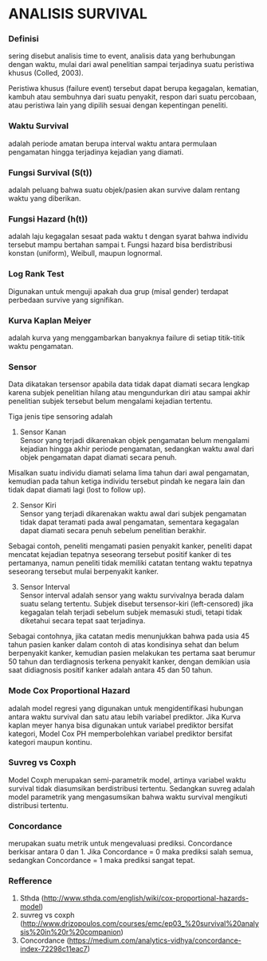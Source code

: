 # ANALISIS SURVIVAL

### Definisi
sering disebut analisis time to event, analisis data yang berhubungan dengan waktu, mulai dari awal penelitian sampai terjadinya suatu peristiwa khusus (Colled, 2003). <br/>

Peristiwa khusus (failure event) tersebut dapat berupa kegagalan, kematian, kambuh atau sembuhnya dari suatu penyakit, respon dari suatu percobaan, atau peristiwa lain yang dipilih sesuai dengan kepentingan peneliti. <br/>

### Waktu Survival
adalah periode amatan berupa interval waktu antara permulaan pengamatan hingga terjadinya kejadian yang diamati.

### Fungsi Survival (S(t))
adalah peluang bahwa suatu objek/pasien akan survive dalam rentang waktu yang diberikan.

### Fungsi Hazard (h(t))
adalah laju kegagalan sesaat pada waktu t dengan syarat bahwa individu tersebut mampu bertahan sampai t. Fungsi hazard bisa berdistribusi konstan (uniform), Weibull, maupun lognormal.

### Log Rank Test
Digunakan untuk menguji apakah dua grup (misal gender) terdapat perbedaan survive yang signifikan.

### Kurva Kaplan Meiyer
adalah kurva yang menggambarkan banyaknya failure di setiap titik-titik waktu pengamatan.

### Sensor 
Data dikatakan tersensor apabila data tidak dapat diamati secara lengkap karena subjek penelitian hilang atau mengundurkan diri atau sampai akhir penelitian subjek tersebut belum mengalami kejadian tertentu.<br/>

Tiga jenis tipe sensoring adalah <br/>
1. Sensor Kanan <br/>
Sensor yang terjadi dikarenakan objek pengamatan belum mengalami kejadian hingga akhir periode pengamatan, sedangkan waktu awal dari objek pengamatan dapat diamati secara penuh.

Misalkan suatu individu diamati selama lima tahun dari awal pengamatan, kemudian pada tahun ketiga individu tersebut pindah ke negara lain dan tidak dapat diamati lagi (lost to follow up).<br/>

2. Sensor Kiri <br/>
Sensor yang terjadi dikarenakan waktu awal dari subjek pengamatan tidak dapat teramati pada awal pengamatan, sementara kegagalan dapat diamati secara penuh sebelum penelitian berakhir. 

Sebagai contoh, peneliti mengamati pasien penyakit kanker, peneliti dapat mencatat kejadian tepatnya seseorang tersebut positif kanker di tes pertamanya, namun peneliti tidak memiliki catatan tentang waktu tepatnya seseorang tersebut mulai berpenyakit kanker. 

3. Sensor Interval <br/>
Sensor interval adalah sensor yang waktu survivalnya berada dalam suatu selang tertentu. 
Subjek disebut tersensor-kiri (left-censored) jika kegagalan telah terjadi sebelum subjek memasuki studi, tetapi tidak diketahui secara tepat saat terjadinya. 

Sebagai contohnya, jika catatan medis menunjukkan bahwa pada usia 45 tahun pasien kanker dalam contoh di atas kondisinya sehat dan belum berpenyakit kanker, kemudian pasien melakukan tes pertama saat berumur 50 tahun dan terdiagnosis terkena penyakit kanker, dengan demikian usia saat didiagnosis positif kanker adalah antara 45 dan 50 tahun.


### Mode Cox Proportional Hazard
adalah model regresi yang digunakan untuk mengidentifikasi hubungan antara waktu survival dan satu atau lebih variabel prediktor. Jika Kurva kaplan meyer hanya bisa digunakan untuk variabel prediktor bersifat kategori, Model Cox PH memperbolehkan variabel prediktor bersifat kategori maupun kontinu.

### Suvreg vs Coxph
Model Coxph merupakan semi-parametrik model, artinya variabel waktu survival tidak diasumsikan berdistribusi tertentu. Sedangkan suvreg adalah model parametrik yang mengasumsikan bahwa waktu survival mengikuti distribusi tertentu.

### Concordance
merupakan suatu metrik untuk mengevaluasi prediksi. Concordance berkisar antara 0 dan 1. Jika Concordance = 0 maka prediksi salah semua, sedangkan Concordance = 1 maka prediksi sangat tepat. 


### Refference
1. Sthda (http://www.sthda.com/english/wiki/cox-proportional-hazards-model)
2. suvreg vs coxph (http://www.drizopoulos.com/courses/emc/ep03_%20survival%20analysis%20in%20r%20companion)
3. Concordance (https://medium.com/analytics-vidhya/concordance-index-72298c11eac7)
